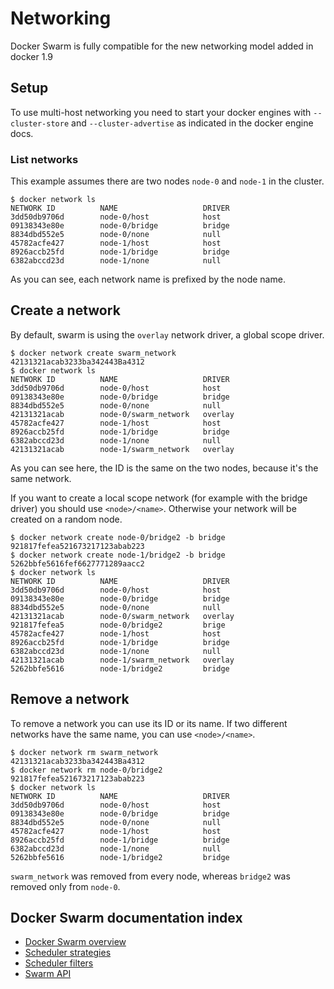 <!--[metadata]>
+++
title = "Docker Swarm Networking"
description = "Swarm Networking"
keywords = ["docker, swarm, clustering,  networking"]
[menu.main]
parent="smn_workw_swarm"
weight=4
+++
<![end-metadata]-->

# Networking

Docker Swarm is fully compatible for the new networking model added in docker 1.9

## Setup

To use multi-host networking you need to start your docker engines with
`--cluster-store` and `--cluster-advertise` as indicated in the docker
engine docs.

### List networks

This example assumes there are two nodes `node-0` and `node-1` in the cluster.

    $ docker network ls
    NETWORK ID          NAME                   DRIVER
    3dd50db9706d        node-0/host            host
    09138343e80e        node-0/bridge          bridge
    8834dbd552e5        node-0/none            null
    45782acfe427        node-1/host            host
    8926accb25fd        node-1/bridge          bridge
    6382abccd23d        node-1/none            null

As you can see, each network name is prefixed by the node name.

## Create a network

By default, swarm is using the `overlay` network driver, a global
scope driver.

    $ docker network create swarm_network
    42131321acab3233ba342443Ba4312
    $ docker network ls
    NETWORK ID          NAME                   DRIVER
    3dd50db9706d        node-0/host            host
    09138343e80e        node-0/bridge          bridge
    8834dbd552e5        node-0/none            null
    42131321acab        node-0/swarm_network   overlay
    45782acfe427        node-1/host            host
    8926accb25fd        node-1/bridge          bridge
    6382abccd23d        node-1/none            null
    42131321acab        node-1/swarm_network   overlay

As you can see here, the ID is the same on the two nodes, because it's the same
network.

If you want to create a local scope network (for example with the bridge
driver) you should use `<node>/<name>`. Otherwise your network will be created on a
random node.

    $ docker network create node-0/bridge2 -b bridge
    921817fefea521673217123abab223
    $ docker network create node-1/bridge2 -b bridge
    5262bbfe5616fef6627771289aacc2
    $ docker network ls
    NETWORK ID          NAME                   DRIVER
    3dd50db9706d        node-0/host            host
    09138343e80e        node-0/bridge          bridge
    8834dbd552e5        node-0/none            null
    42131321acab        node-0/swarm_network   overlay
    921817fefea5        node-0/bridge2         brige
    45782acfe427        node-1/host            host
    8926accb25fd        node-1/bridge          bridge
    6382abccd23d        node-1/none            null
    42131321acab        node-1/swarm_network   overlay
    5262bbfe5616        node-1/bridge2         bridge

## Remove a network

To remove a network you can use its ID or its name.
If two different networks have the same name, you can use `<node>/<name>`.

    $ docker network rm swarm_network
    42131321acab3233ba342443Ba4312
    $ docker network rm node-0/bridge2
    921817fefea521673217123abab223
    $ docker network ls
    NETWORK ID          NAME                   DRIVER
    3dd50db9706d        node-0/host            host
    09138343e80e        node-0/bridge          bridge
    8834dbd552e5        node-0/none            null
    45782acfe427        node-1/host            host
    8926accb25fd        node-1/bridge          bridge
    6382abccd23d        node-1/none            null
    5262bbfe5616        node-1/bridge2         bridge
    
`swarm_network` was removed from every node, whereas `bridge2` was removed only
from `node-0`.

## Docker Swarm documentation index

- [Docker Swarm overview](index.md)
- [Scheduler strategies](scheduler/strategy.md)
- [Scheduler filters](scheduler/filter.md)
- [Swarm API](api/swarm-api.md)
